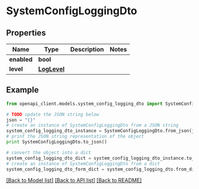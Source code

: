 # SystemConfigLoggingDto


## Properties

Name | Type | Description | Notes
------------ | ------------- | ------------- | -------------
**enabled** | **bool** |  | 
**level** | [**LogLevel**](LogLevel.md) |  | 

## Example

```python
from openapi_client.models.system_config_logging_dto import SystemConfigLoggingDto

# TODO update the JSON string below
json = "{}"
# create an instance of SystemConfigLoggingDto from a JSON string
system_config_logging_dto_instance = SystemConfigLoggingDto.from_json(json)
# print the JSON string representation of the object
print SystemConfigLoggingDto.to_json()

# convert the object into a dict
system_config_logging_dto_dict = system_config_logging_dto_instance.to_dict()
# create an instance of SystemConfigLoggingDto from a dict
system_config_logging_dto_form_dict = system_config_logging_dto.from_dict(system_config_logging_dto_dict)
```
[[Back to Model list]](../README.md#documentation-for-models) [[Back to API list]](../README.md#documentation-for-api-endpoints) [[Back to README]](../README.md)



